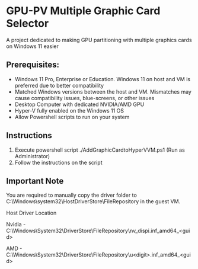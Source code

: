 # GPU-PV Multiple Graphic Card Selector
A project dedicated to making GPU partitioning with multiple graphics cards on Windows 11 easier

## Prerequisites:
- Windows 11 Pro, Enterprise or Education. Windows 11 on host and VM is preferred due to better compatibility
- Matched Windows versions between the host and VM. Mismatches may cause compatibility issues, blue-screens, or other issues
- Desktop Computer with dedicated NVIDIA/AMD GPU
- Hyper-V fully enabled on the Windows 11 OS
- Allow Powershell scripts to run on your system

## Instructions
  1. Execute powershell script ./AddGraphicCardtoHyperVVM.ps1 (Run as Administrator)
  2. Follow the instructions on the script

## Important Note
  You are required to manually copy the driver folder to C:\Windows\system32\HostDriverStore\FileRepository in the guest VM.
  
  Host Driver Location
  
  Nvidia - C:\Windows\System32\DriverStore\FileRepository\nv_dispi.inf_amd64_\<guid\>
  
  AMD - C:\Windows\System32\DriverStore\FileRepository\u\<digit\>.inf_amd64_\<guid\>
